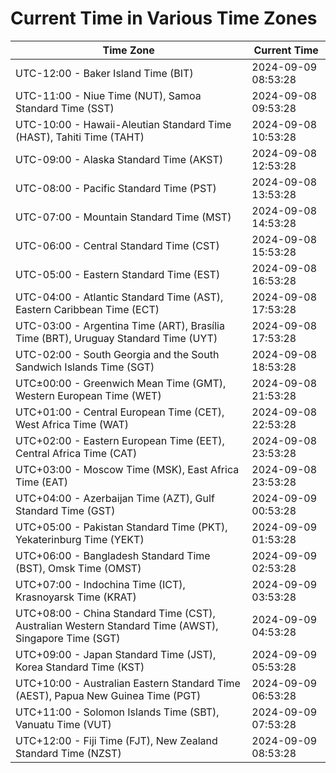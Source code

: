 # Current Time in Various Time Zones

| Time Zone | Current Time |
|-----------|--------------|
| UTC-12:00 - Baker Island Time (BIT) | 2024-09-09 08:53:28 |
| UTC-11:00 - Niue Time (NUT), Samoa Standard Time (SST) | 2024-09-08 09:53:28 |
| UTC-10:00 - Hawaii-Aleutian Standard Time (HAST), Tahiti Time (TAHT) | 2024-09-08 10:53:28 |
| UTC-09:00 - Alaska Standard Time (AKST) | 2024-09-08 12:53:28 |
| UTC-08:00 - Pacific Standard Time (PST) | 2024-09-08 13:53:28 |
| UTC-07:00 - Mountain Standard Time (MST) | 2024-09-08 14:53:28 |
| UTC-06:00 - Central Standard Time (CST) | 2024-09-08 15:53:28 |
| UTC-05:00 - Eastern Standard Time (EST) | 2024-09-08 16:53:28 |
| UTC-04:00 - Atlantic Standard Time (AST), Eastern Caribbean Time (ECT) | 2024-09-08 17:53:28 |
| UTC-03:00 - Argentina Time (ART), Brasília Time (BRT), Uruguay Standard Time (UYT) | 2024-09-08 17:53:28 |
| UTC-02:00 - South Georgia and the South Sandwich Islands Time (SGT) | 2024-09-08 18:53:28 |
| UTC±00:00 - Greenwich Mean Time (GMT), Western European Time (WET) | 2024-09-08 21:53:28 |
| UTC+01:00 - Central European Time (CET), West Africa Time (WAT) | 2024-09-08 22:53:28 |
| UTC+02:00 - Eastern European Time (EET), Central Africa Time (CAT) | 2024-09-08 23:53:28 |
| UTC+03:00 - Moscow Time (MSK), East Africa Time (EAT) | 2024-09-08 23:53:28 |
| UTC+04:00 - Azerbaijan Time (AZT), Gulf Standard Time (GST) | 2024-09-09 00:53:28 |
| UTC+05:00 - Pakistan Standard Time (PKT), Yekaterinburg Time (YEKT) | 2024-09-09 01:53:28 |
| UTC+06:00 - Bangladesh Standard Time (BST), Omsk Time (OMST) | 2024-09-09 02:53:28 |
| UTC+07:00 - Indochina Time (ICT), Krasnoyarsk Time (KRAT) | 2024-09-09 03:53:28 |
| UTC+08:00 - China Standard Time (CST), Australian Western Standard Time (AWST), Singapore Time (SGT) | 2024-09-09 04:53:28 |
| UTC+09:00 - Japan Standard Time (JST), Korea Standard Time (KST) | 2024-09-09 05:53:28 |
| UTC+10:00 - Australian Eastern Standard Time (AEST), Papua New Guinea Time (PGT) | 2024-09-09 06:53:28 |
| UTC+11:00 - Solomon Islands Time (SBT), Vanuatu Time (VUT) | 2024-09-09 07:53:28 |
| UTC+12:00 - Fiji Time (FJT), New Zealand Standard Time (NZST) | 2024-09-09 08:53:28 |
